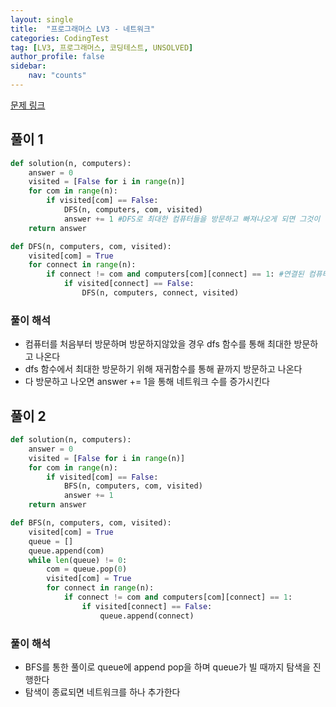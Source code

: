 ```yaml
---
layout: single
title:  "프로그래머스 LV3 - 네트워크"
categories: CodingTest
tag: [LV3, 프로그래머스, 코딩테스트, UNSOLVED]
author_profile: false
sidebar: 
    nav: "counts"
---
```


[문제 링크](https://school.programmers.co.kr/learn/courses/30/lessons/43162)


## 풀이 1
```python
def solution(n, computers):
    answer = 0
    visited = [False for i in range(n)]
    for com in range(n):
        if visited[com] == False:
            DFS(n, computers, com, visited)
            answer += 1 #DFS로 최대한 컴퓨터들을 방문하고 빠져나오게 되면 그것이 하나의 네트워크.
    return answer

def DFS(n, computers, com, visited):
    visited[com] = True
    for connect in range(n):
        if connect != com and computers[com][connect] == 1: #연결된 컴퓨터
            if visited[connect] == False:
                DFS(n, computers, connect, visited)
```

### 풀이 해석
- 컴퓨터를 처음부터 방문하며 방문하지않았을 경우 dfs 함수를 통해
최대한 방문하고 나온다
- dfs 함수에서 최대한 방문하기 위해 재귀함수를 통해 끝까지 방문하고 나온다
- 다 방문하고 나오면 answer += 1을 통해 네트워크 수를 증가시킨다

## 풀이 2
```python
def solution(n, computers):
    answer = 0
    visited = [False for i in range(n)]
    for com in range(n):
        if visited[com] == False:
            BFS(n, computers, com, visited)
            answer += 1
    return answer

def BFS(n, computers, com, visited):
    visited[com] = True
    queue = []
    queue.append(com)
    while len(queue) != 0:
        com = queue.pop(0)
        visited[com] = True
        for connect in range(n):
            if connect != com and computers[com][connect] == 1:
                if visited[connect] == False:
                    queue.append(connect)
```

### 풀이 해석
- BFS를 통한 풀이로 queue에 append pop을 하며
queue가 빌 때까지 탐색을 진행한다
- 탐색이 종료되면 네트워크를 하나 추가한다
